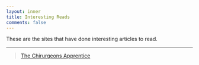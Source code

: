 ```yaml
---
layout: inner
title: Interesting Reads
comments: false
---
```


These are the sites that have done interesting articles to read. 

---

>[The Chirurgeons Apprentice](http://thechirurgeonsapprentice.com/)

&nbsp;



